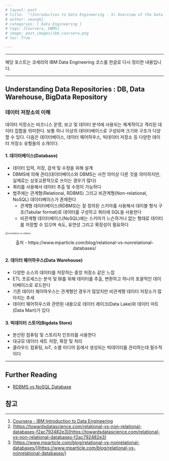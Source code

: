 ```yaml
---
# layout: post
# title:  "(Introduction to Data Engineering - 5) Overview of the Data Repositories"
# author: seungki
# categories: [ Data Engineering ]
# tags: [Coursera, DBMS]
# image: post_images/ibm_coursera.png
# toc: True

---
```


---

해당 포스트는 코세라의 IBM Data Engineering 코스를 한글로 다시 정리한 내용입니다.

---

## Understanding Data Repositories : DB, Data Warehouse, BigData Repository

### 데이터 저장소의 이해 

데이터 저장소는 비즈니스 운영, 보고 및 데이터 분석에 사용되는 체계적이고 격리된 데이터 집합을 의미한다. 보통 하나 이상의 데이터베이스로 구성되며 크기와 구조가 다양할 수 있다. 다음은 데이터베이스, 데이터 웨어하우스, 빅데이터 저장소 등 다양한 데이터 저장소 유형들의 소개이다.

#### 1. 데이터베이스(Database)

* 데이터 입력, 저장, 검색 및 수정을 위해 설계
* DBMS에 의해 관리(데이터베이스와 DBMS는 사전 의미상 다른 것을 의미하지만, 실제로는 상호교환적으로 쓰이는 경우가 많다)
* 쿼리를 사용해서 데이터 추출 및 수정이 가능하다
* 범주에는 관계형(Relational, RDBMS) 그리고 비관계형(Non-relational, NoSQL) 데이터베이스가 존재한다
  * 관계형 데이터베이스(RDBMS)는 잘 정의된 스키마를 사용해서 데이블 형식 구조(Tabular format)로 데이터를 구성하고 쿼리에 SQL을 사용한다
  * 비관계형 데이터베이스(NoSQL)에는 스키마가 느슨하거나 없는 형태로 데이터를 저장할 수 있으며 속도, 유연성 그리고 확장성이 필요하다

<img src="../post_images/2023-08-11-data_engineer_ibm_5/nonrelation vs relation.png" alt="nonrelation vs relation" style="zoom: 50%;" class='center-image'/>

<p align='center'>출처 - https://www.mparticle.com/blog/relational-vs-nonrelational-databases/</p>

#### 2. 데이터 웨어하우스(Data Warehouse)

* 다양한 소스의 데이터를 저장하는 중앙 저장소 같은 느낌
* ETL 프로세스는 분석 및 BI를 위해 데이터를 추출, 변환하고 하나의 포괄적인 데이터베이스로 로드한다
* 기존 데이터 웨어하우스는 관계형인 경우가 많았지만 비관계형 데이터 저장소가 많아지는 추세
* 데이터 웨어하우스와 관련된 내용으로 데이터 레이크(Data Lake)와 데이터 마트(Data Mart)가 있다

#### 3. 빅데이터 스토어(Bigdata Store)

* 분산된 컴퓨팅 및 스토리지 인프라를 사용한다
* 대규모 데이터 세트 저장, 확장 및 처리
* 클라우드 컴퓨팅, IoT, 소멸 미디어 등에서 생성되는 빅데이터를 관리하는데 필수적이다







---

## Further Reading

* [RDBMS vs NoSQL Database](https://www.mongodb.com/compare/relational-vs-non-relational-databases)



## 참고

---

1. [Coursera - IBM Introduction to Data Engineering](https://www.coursera.org/learn/introduction-to-data-engineering)
1. [https://towardsdatascience.com/relational-vs-non-relational-databases-f2ac792482e3](https://towardsdatascience.com/relational-vs-non-relational-databases-f2ac792482e3)
1. [https://www.mparticle.com/blog/relational-vs-nonrelational-databases/](https://www.mparticle.com/blog/relational-vs-nonrelational-databases/)
